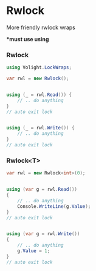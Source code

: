 # Rwlock

More friendly rwlock wraps


**\*must use using**


### Rwlock

```csharp
using Volight.LockWraps;

var rwl = new Rwlock();


using (_ = rwl.Read()) {
    // .. do anything
}
// auto exit lock


using (_ = rwl.Write()) {
    // .. do anything
}
// auto exit lock
```

### Rwlock\<T>

```csharp
var rwl = new Rwlock<int>(0);


using (var g = rwl.Read())
{
    // .. do anything
    Console.WriteLine(g.Value);
}
// auto exit lock


using (var g = rwl.Write())
{
    // .. do anything
    g.Value = 1;
}
// auto exit lock
```
